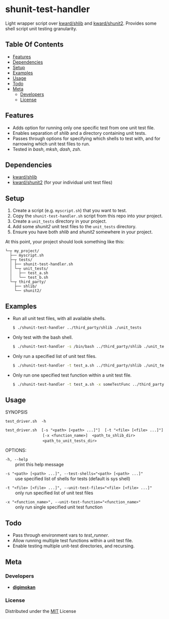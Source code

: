 # shunit-test-handler

Light wrapper script over [kward/shlib](https://github.com/kward/shlib) and
[kward/shunit2](https://github.com/kward/shunit2). Provides some shell script
unit testing granularity.

## Table Of Contents
* [Features](#features)
* [Dependencies](#dependencies)
* [Setup](#setup)
* [Examples](#examples)
* [Usage](#usage)
* [Todo](#todo)
* [Meta](#meta)
  * [Developers](#developers)
  * [License](#license)

## Features

* Adds option for running only one specific test from one unit test file.
* Enables separation of _shlib_ and a directory containing unit tests.
* Passes through options for specifying which shells to test with, and for
  narrowing which unit test files to run.
* Tested in _bash_, _mksh_, _dash_, _zsh_.

## Dependencies

* [kward/shlib](https://github.com/kward/shlib)
* [kward/shunit2](https://github.com/kward/shunit2) (for your individual unit
  test files)

## Setup

1. Create a script (e.g. `myscript.sh`) that you want to test.
2. Copy the `shunit-test-handler.sh` script from this repo into your project.
3. Create a `unit_tests` directory in your project.
4. Add some _shunit2_ unit test files to the `unit_tests` directory.
5. Ensure you have both _shlib_ and _shunit2_ somewhere in your project.

At this point, your project should look something like this:

```
└─┬ my_project/
  ├── myscript.sh
  ├─┬ tests/
  │ ├── shunit-test-handler.sh
  │ └─┬ unit_tests/
  │   ├── test_a.sh
  │   └── test_b.sh
  └─┬ third_party/
    ├── shlib/
    └── shunit2/
```

## Examples

* Run all unit test files, with all available shells.

   ```bash
   $ ./shunit-test-handler ../third_party/shlib ./unit_tests
   ```

* Only test with the bash shell.

   ```bash
   $ ./shunit-test-handler -s /bin/bash ../third_party/shlib ./unit_tests
   ```

* Only run a specified list of unit test files.

   ```bash
   $ ./shunit-test-handler -t test_a.sh ../third_party/shlib ./unit_tests
   ```

* Only run one specified test function within a unit test file.

   ```bash
   $ ./shunit-test-handler -t test_a.sh -x someTestFunc ../third_party/shlib ./unit_tests
   ```

## Usage

SYNOPSIS

`test_driver.sh  -h`

`test_driver.sh  [-s "<path> [<path> ...]"]  [-t "<file> [<file> ...]"]`  
&nbsp; &nbsp; &nbsp; &nbsp; &nbsp; &nbsp; &nbsp; &nbsp; &nbsp; &nbsp; &nbsp; &nbsp; &nbsp; &nbsp; &nbsp; `[-x <function_name>]  <path_to_shlib_dir>`  
&nbsp; &nbsp; &nbsp; &nbsp; &nbsp; &nbsp; &nbsp; &nbsp; &nbsp; &nbsp; &nbsp; &nbsp; &nbsp; &nbsp; &nbsp; `<path_to_unit_tests_dir>`

OPTIONS:

`-h, --help`  
&nbsp; &nbsp; &nbsp; &nbsp; print this help message

`-s "<path> [<path> ...]", --test-shells="<path> [<path> ...]"`  
&nbsp; &nbsp; &nbsp; &nbsp; use specified list of shells for tests (default is sys shell)

`-t "<file> [<file> ...]", --unit-test-files="<file> [<file> ...]"`  
&nbsp; &nbsp; &nbsp; &nbsp; only run specified list of unit test files

`-x "<function_name>", --unit-test-function="<function_name>"`  
&nbsp; &nbsp; &nbsp; &nbsp; only run single specified unit test function

## Todo

* Pass through environment vars to _test_runner_.
* Allow running multiple test functions within a unit test file.
* Enable testing multiple unit-test directories, and recursing.

## Meta

### Developers

* [__digimokan__](https://github.com/digimokan)

### License

Distributed under the [MIT](LICENSE.txt) License

